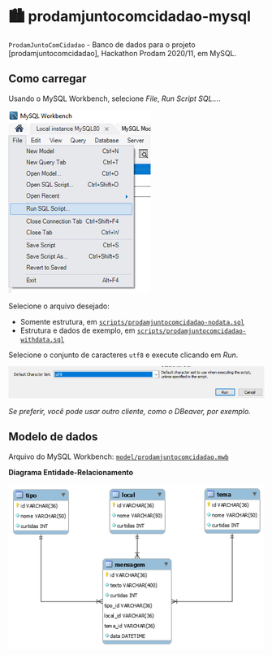 # 🏙 prodamjuntocomcidadao-mysql

`ProdamJuntoComCidadao` - Banco de dados para o projeto [prodamjuntocomcidadao], Hackathon Prodam 2020/11, em MySQL.

## Como carregar

Usando o MySQL Workbench, selecione _File_, _Run Script SQL..._.

![](assets/run-01.png)

Selecione o arquivo desejado:

* Somente estrutura, em [`scripts/prodamjuntocomcidadao-nodata.sql`](scripts/prodamjuntocomcidadao-nodata.sql)
* Estrutura e dados de exemplo, em [`scripts/prodamjuntocomcidadao-withdata.sql`](scripts/prodamjuntocomcidadao-withdata.sql)

Selecione o conjunto de caracteres `utf8` e execute clicando em _Run_.

![](assets/run-02.png)

_Se preferir, você pode usar outro cliente, como o DBeaver, por exemplo._

## Modelo de dados

Arquivo do MySQL Workbench: [`model/prodamjuntocomcidadao.mwb`](model/prodamjuntocomcidadao.mwb)

**Diagrama Entidade-Relacionamento**

![](assets/der.png)

